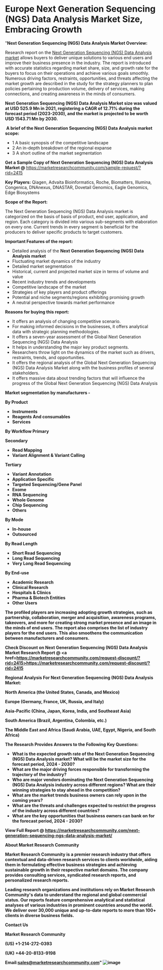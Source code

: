 # Europe Next Generation Sequencing (NGS) Data Analysis Market Size, Embracing Growth
"<strong>Next Generation Sequencing (NGS) Data Analysis Market Overview:</strong>

Research report on the <a href=https://marketresearchcommunity.com/next-generation-sequencing-ngs-data-analysis-market/>Next Generation Sequencing (NGS) Data Analysis market</a> allows buyers to deliver unique solutions to various end users and improve their business presence in the industry. The report is introduced with accurate statistics regarding market share, size, and growth rate for the buyers to focus on their operations and achieve various goals smoothly. Numerous driving factors, restraints, opportunities, and threats affecting the market growth are described in the study for the strategy planners to plan policies pertaining to production volume, delivery of services, making connections, and creating awareness in the minds of consumers.

<strong>Next Generation Sequencing (NGS) Data Analysis Market size was valued at USD 525.9 Mn in 2021, registering a CAGR of 12.71% during the forecast period (2023-2030), and the market is projected to be worth USD 1543.71 Mn by 2030.</strong>

 <Strong>A brief of the Next Generation Sequencing (NGS) Data Analysis market scope:</Strong>
<ul>
 <li>1  A basic synopsis of the competitive landscape</li>
 <li>2  An in-depth breakdown of the regional expanse</li>
 <li>3  A short outline of the market segmentation</li>
</ul>
<strong>Get a Sample Copy of Next Generation Sequencing (NGS) Data Analysis Market @ </b></strong><a href=https://marketresearchcommunity.com/sample-request/?rid=2415><u>https://marketresearchcommunity.com/sample-request/?rid=2415</u></a>

<strong>Key Players:</strong> 
Qiagen, Advaita Bioinformatics, Roche, Biomatters, Illumina, Congenica, DNAnexus, DNASTAR, Dovetail Genomics, Eagle Genomics, Edge Biosystems

<strong>Scope of the Report:</strong>

The Next Generation Sequencing (NGS) Data Analysis market is categorized on the basis of basis of product, end user, application, and region. Each category is divided into various sub-segments with elaboration on every one. Current trends in every segment is beneficial for the producers to deliver specific products to target customers.

<strong><b>Important Features of the report:</b></strong>
<ul>
  <li>Detailed analysis of the <strong><b>Next Generation Sequencing (NGS) Data Analysis </b></strong><strong><b>market</b></strong></li>
  <li>Fluctuating market dynamics of the industry</li>
  <li>Detailed market segmentation</li>
  <li>Historical, current and projected market size in terms of volume and value</li>
  <li>Recent industry trends and developments</li>
  <li>Competitive landscape of the market</li>
  <li>Strategies of key players and product offerings</li>
  <li>Potential and niche segments/regions exhibiting promising growth</li>
  <li>A neutral perspective towards market performance</li>
</ul>
<strong><b>Reasons for buying this report:</b></strong>
<ul>
  <li>It offers an analysis of changing competitive scenario.</li>
  <li>For making informed decisions in the businesses, it offers analytical data with strategic planning methodologies.</li>
  <li>It offers a seven-year assessment of the Global Next Generation Sequencing (NGS) Data Analysis</li>
  <li>It helps in understanding the major key product segments.</li>
  <li>Researchers throw light on the dynamics of the market such as drivers, restraints, trends, and opportunities.</li>
  <li>It offers the regional analysis of the Global Next Generation Sequencing (NGS) Data Analysis Market along with the business profiles of several stakeholders.</li>
  <li>It offers massive data about trending factors that will influence the progress of the Global Next Generation Sequencing (NGS) Data Analysis</li>
</ul>

<strong>Market segmentation by manufacturers -</strong>


<strong><strong>By Product</strong></h4>
<ul>
 	<li>Instruments</li>
 	<li>Reagents And consumables</li>
 	<li>Services</li>
</ul>
<strong><strong>By Workflow</strong></h4>
Primary

Secondary
<ul>
 	<li>Read Mapping</li>
 	<li>Variant Alignment &amp; Variant Calling</li>
</ul>
Tertiary
<ul>
 	<li>Variant Annotation</li>
 	<li>Application Specific</li>
 	<li>Targeted Sequencing/Gene Panel</li>
 	<li>Exome</li>
 	<li>RNA Sequencing</li>
 	<li>Whole Genome</li>
 	<li>Chip Sequencing</li>
 	<li>Others</li>
</ul>
<strong><strong>By Mode </strong></h4>
<ul>
 	<li>In-house</li>
 	<li>Outsourced</li>
</ul>
<strong><strong>By Read Length </strong></h4>
<ul>
 	<li>Short Read Sequencing</li>
 	<li>Long Read Sequencing</li>
 	<li>Very Long Read Sequencing</li>
</ul>
<strong><strong>By End-use </strong></h4>
<ul>
 	<li>Academic Research</li>
 	<li>Clinical Research</li>
 	<li>Hospitals &amp; Clinics</li>
 	<li>Pharma &amp; Biotech Entities</li>
 	<li>Other Users</li>
</ul>

The profiled players are increasing adopting growth strategies, such as partnership, collaboration, merger and acquisition, awareness programs, takeovers, and more for creating strong market presence and an image in the minds of end users. The report also comprises the list of industry players for the end users. This also smoothens the communication between manufacturers and consumers.

<strong><b>Check Discount on Next Generation Sequencing (NGS) Data Analysis Market Research Report @ </b></strong><a href=https://marketresearchcommunity.com/request-discount/?rid=2415><u>https://marketresearchcommunity.com/request-discount/?rid=2415</u></a>

<strong>Regional Analysis For Next Generation Sequencing (NGS) Data Analysis Market:</strong>

<strong>North America</strong> (the United States, Canada, and Mexico)

<strong>Europe</strong> (Germany, France, UK, Russia, and Italy)

<strong>Asia-Pacific</strong> (China, Japan, Korea, India, and Southeast Asia)

<strong>South America</strong> (Brazil, Argentina, Colombia, etc.)

<strong>The Middle East and Africa</strong> (Saudi Arabia, UAE, Egypt, Nigeria, and South Africa)

<strong>The Research Provides Answers to the Following Key Questions:</strong>
<ul>
 	<li>What is the expected growth rate of the Next Generation Sequencing (NGS) Data Analysis market? What will be the market size for the forecast period, 2024 - 2030?</li>
 	<li>What are the major driving forces responsible for transforming the trajectory of the industry?</li>
 	<li>Who are major vendors dominating the Next Generation Sequencing (NGS) Data Analysis industry across different regions? What are their winning strategies to stay ahead in the competition?</li>
 	<li>What are the market trends business owners can rely upon in the coming years?</li>
 	<li>What are the threats and challenges expected to restrict the progress of the industry across different countries?</li>
 	<li>What are the key opportunities that business owners can bank on for the forecast period, 2024 - 2030?</li>
</ul>

<strong>View Full Report @</strong> <a href=https://marketresearchcommunity.com/next-generation-sequencing-ngs-data-analysis-market/>https://marketresearchcommunity.com/next-generation-sequencing-ngs-data-analysis-market/</a>

<strong>About Market Research Community</strong>

Market Research Community is a premier research industry that offers contextual and data-driven research services to clients worldwide, aiding them in formulating effective business strategies and achieving sustainable growth in their respective market domains. The company provides consulting services, syndicated research reports, and personalized research reports.

Leading research organizations and institutions rely on Market Research Community's data to understand the regional and global commercial status. Our reports feature comprehensive analytical and statistical analyses of various industries in prominent countries around the world. We deliver over 30,000 unique and up-to-date reports to more than 100+ clients in diverse business fields.

<strong>Contact Us</strong>

<strong>Market Research Community</strong>

(US) +1-214-272-0393

(UK) +44-20-8133-9198

<strong>Email:</strong>sales@marketresearchcommunity.com"
![image](https://github.com/radhad123/marketresearchreports/assets/158307692/c3d324be-1ba6-4ff0-b540-3be828379f75)
